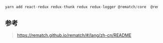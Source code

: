 ```js
yarn add react-redux redux-thunk redux redux-logger @rematch/core  @rematch/loading redux-actions
```

## 参考
> https://rematch.github.io/rematch/#/lang/zh-cn/README
